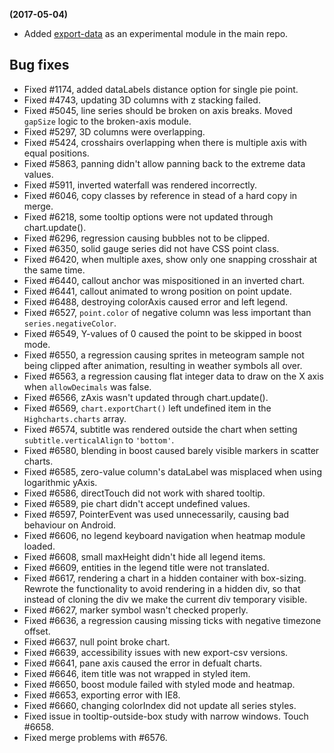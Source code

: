 **(2017-05-04)**
        
- Added [export-data](https://github.com/highcharts/export-csv/) as an experimental module in the main repo.

## Bug fixes 
- Fixed #1174, added dataLabels distance option for single pie point.
- Fixed #4743, updating 3D columns with z stacking failed.
- Fixed #5045, line series should be broken on axis breaks. Moved `gapSize` logic to the broken-axis module.
- Fixed #5297, 3D columns were overlapping.
- Fixed #5424, crosshairs overlapping when there is multiple axis with equal positions.
- Fixed #5863, panning didn't allow panning back to the extreme data values.
- Fixed #5911, inverted waterfall was rendered incorrectly.
- Fixed #6046, copy classes by reference in stead of a hard copy in merge.
- Fixed #6218, some tooltip options were not updated through chart.update().
- Fixed #6296, regression causing bubbles not to be clipped.
- Fixed #6350, solid gauge series did not have CSS point class.
- Fixed #6420, when multiple axes, show only one snapping crosshair at the same time.
- Fixed #6440, callout anchor was mispositioned in an inverted chart.
- Fixed #6441, callout animated to wrong position on point update.
- Fixed #6488, destroying colorAxis caused error and left legend.
- Fixed #6527, `point.color` of negative column was less important than `series.negativeColor`.
- Fixed #6549, Y-values of 0 caused the point to be skipped in boost mode.
- Fixed #6550, a regression causing sprites in meteogram sample not being clipped after animation, resulting in weather symbols all over.
- Fixed #6563, a regression causing flat integer data to draw on the X axis when `allowDecimals` was false.
- Fixed #6566, zAxis wasn't updated through chart.update().
- Fixed #6569, `chart.exportChart()` left undefined item in the `Highcharts.charts` array.
- Fixed #6574, subtitle was rendered outside the chart when setting `subtitle.verticalAlign` to `'bottom'`.
- Fixed #6580, blending in boost caused barely visible markers in scatter charts.
- Fixed #6585, zero-value column's dataLabel was misplaced when using logarithmic yAxis.
- Fixed #6586, directTouch did not work with shared tooltip.
- Fixed #6589, pie chart didn't accept undefined values.
- Fixed #6597, PointerEvent was used unnecessarily, causing bad behaviour on Android.
- Fixed #6606, no legend keyboard navigation when heatmap module loaded.
- Fixed #6608, small maxHeight didn't hide all legend items.
- Fixed #6609, entities in the legend title were not translated.
- Fixed #6617, rendering a chart in a hidden container with box-sizing. Rewrote the functionality to avoid rendering in a hidden div, so that instead of cloning the div we make the current div temporary visible.
- Fixed #6627, marker symbol wasn't checked properly.
- Fixed #6636, a regression causing missing ticks with negative timezone offset.
- Fixed #6637, null point broke chart.
- Fixed #6639, accessibility issues with new export-csv versions.
- Fixed #6641, pane axis caused the error in defualt charts.
- Fixed #6646, item title was not wrapped in styled item.
- Fixed #6650, boost module failed with styled mode and heatmap.
- Fixed #6653, exporting error with IE8.
- Fixed #6660, changing colorIndex did not update all series styles.
- Fixed issue in tooltip-outside-box study with narrow windows. Touch #6658.
- Fixed merge problems with #6576.